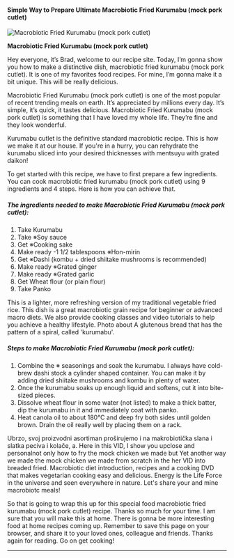             

#### Simple Way to Prepare Ultimate Macrobiotic Fried Kurumabu (mock pork cutlet)

![Macrobiotic Fried Kurumabu (mock pork cutlet)](https://img-global.cpcdn.com/recipes/5439030893215744/751x532cq70/macrobiotic-fried-kurumabu-mock-pork-cutlet-recipe-main-photo.jpg)

**Macrobiotic Fried Kurumabu (mock pork cutlet)**

Hey everyone, it’s Brad, welcome to our recipe site. Today, I’m gonna show you how to make a distinctive dish, macrobiotic fried kurumabu (mock pork cutlet). It is one of my favorites food recipes. For mine, I’m gonna make it a bit unique. This will be really delicious.

Macrobiotic Fried Kurumabu (mock pork cutlet) is one of the most popular of recent trending meals on earth. It’s appreciated by millions every day. It’s simple, it’s quick, it tastes delicious. Macrobiotic Fried Kurumabu (mock pork cutlet) is something that I have loved my whole life. They’re fine and they look wonderful.

Kurumabu cutlet is the definitive standard macrobiotic recipe. This is how we make it at our house. If you're in a hurry, you can rehydrate the kurumabu sliced into your desired thicknesses with mentsuyu with grated daikon!

To get started with this recipe, we have to first prepare a few ingredients. You can cook macrobiotic fried kurumabu (mock pork cutlet) using 9 ingredients and 4 steps. Here is how you can achieve that.

##### The ingredients needed to make Macrobiotic Fried Kurumabu (mock pork cutlet):

1.  Take Kurumabu
2.  Take ※Soy sauce
3.  Get ※Cooking sake
4.  Make ready -1 1/2 tablespoons ※Hon-mirin
5.  Get ※Dashi (kombu + dried shiitake mushrooms is recommended)
6.  Make ready ※Grated ginger
7.  Make ready ※Grated garlic
8.  Get Wheat flour (or plain flour)
9.  Take Panko

This is a lighter, more refreshing version of my traditional vegetable fried rice. This dish is a great macrobiotic grain recipe for beginner or advanced macro diets. We also provide cooking classes and video tutorials to help you achieve a healthy lifestyle. Photo about A glutenous bread that has the pattern of a spiral, called 'kurumabu'.

##### Steps to make Macrobiotic Fried Kurumabu (mock pork cutlet):

1.  Combine the ※ seasonings and soak the kurumabu. I always have cold-brew dashi stock a cylinder shaped container. You can make it by adding dried shiitake mushrooms and kombu in plenty of water.
2.  Once the kurumabu soaks up enough liquid and softens, cut it into bite-sized pieces.
3.  Dissolve wheat flour in some water (not listed) to make a thick batter, dip the kurumabu in it and immediately coat with panko.
4.  Heat canola oil to about 180℃ and deep fry both sides until golden brown. Drain the oil really well by placing them on a rack.

Ubrzo, svoj proizvodni asortiman proširujemo i na makrobiotička slana i slatka peciva i kolače, a. Here in this VID, I show you upclose and personalnot only how to fry the mock chicken we made but Yet another way we made the mock chicken we made from scratch in the her VID into breaded fried. Macrobiotic diet introduction, recipes and a cooking DVD that makes vegetarian cooking easy and delicious. Energy is the Life Force in the universe and seen everywhere in nature. Let's share your and mine macrobiotc meals!

So that is going to wrap this up for this special food macrobiotic fried kurumabu (mock pork cutlet) recipe. Thanks so much for your time. I am sure that you will make this at home. There is gonna be more interesting food at home recipes coming up. Remember to save this page on your browser, and share it to your loved ones, colleague and friends. Thanks again for reading. Go on get cooking!

* * *